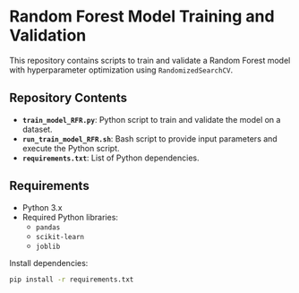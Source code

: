# Random Forest Model Training and Validation

This repository contains scripts to train and validate a Random Forest model with hyperparameter optimization using `RandomizedSearchCV`.

## Repository Contents

- **`train_model_RFR.py`**: Python script to train and validate the model on a dataset.
- **`run_train_model_RFR.sh`**: Bash script to provide input parameters and execute the Python script.
- **`requirements.txt`**: List of Python dependencies.

## Requirements

- Python 3.x
- Required Python libraries:
  - `pandas`
  - `scikit-learn`
  - `joblib`

Install dependencies:
```bash
pip install -r requirements.txt
